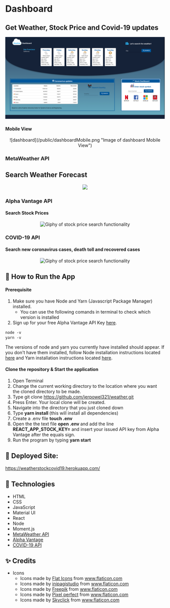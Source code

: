 # Dashboard

## Get Weather, Stock Price and Covid-19 updates
![dashboard](/public/dashboard.png "Image of dashboard")

#### Mobile View
<p align="center">
![dashboard](/public/dashboardMobile.png "Image of dashboard Mobile View")
<p>

### MetaWeather API

## Search Weather Forecast

<p align="center">
<img src="https://media.giphy.com/media/H1wB0FT4e5FTCwiWBX/giphy.gif" slt="Giphy of weather search functionality" width="700">
<p>

### Alpha Vantage API 

#### Search Stock Prices
<p align="center">
<img src="https://media.giphy.com/media/fUqIPRXwWpRYftKb9D/giphy.gif" alt="Giphy of stock price search functionality" width="300">
</p>

### COVID-19 API
#### Search new coronavirus cases, death toll and recovered cases

<p align="center">
<img src="https://media.giphy.com/media/ZZO1JOzXPZzftYRYcG/giphy.gif" alt="Giphy of stock price search functionality" width="700">
</p>

## 🔑 How to Run the App

#### Prerequisite
1. Make sure you have Node and Yarn (Javascript Package Manager) installed. 
    - You can use the following comands in terminal to check which version is installed 
2. Sign up for your free Alpha Vantage API Key [here](https://www.alphavantage.co/support/#api-key).
```
node -v  
yarn -v
```
The versions of node and yarn you currently have installed should appear. If you don't have them installed, follow Node installation instructions located [here](https://nodejs.org/en/download/) and Yarn installation instructions located [here](https://classic.yarnpkg.com/en/docs/install/#mac-stable). 

#### Clone the repository & Start the application
1. Open Terminal
2. Change the current working directory to the location where you want the cloned directory to be made.
3. Type git clone https://github.com/jerpowel321/weather.git
4. Press Enter. Your local clone will be created.
5. Navigate into the directory that you just cloned down 
6. Type <b> yarn install </b>  (this will install all dependencies)
7. Create a .env file <b>touch .env</b>
8. Open the the text file <b>open .env </b> and add the line <b>REACT_APP_STOCK_KEY=</b> and insert your issued API key from Alpha Vantage after the equals sign.
8. Run the program by typing <b> yarn start </b>

## :rocket: Deployed Site: 
https://weatherstockcovid19.herokuapp.com/

## :wrench: Technologies

- HTML
- CSS
- JavaScript
- Material UI
- React
- Node
- Moment.js
- [MetaWeather API](https://www.metaweather.com/)
- [Alpha Vantage](https://www.alphavantage.co/)
- [COVID-19 API](https://covid19api.com/)


## :sparkles: Credits

- Icons
   - Icons made by <a href="https://www.flaticon.com/authors/flat-icons" title="Flat Icons">Flat Icons</a> from <a href="https://www.flaticon.com/" title="Flaticon"> www.flaticon.com</a>
   - Icons made by <a href="https://www.flaticon.com/authors/inipagistudio" title="inipagistudio">inipagistudio</a> from <a href="https://www.flaticon.com/" title="Flaticon"> www.flaticon.com</a>
   - Icons made by <a href="https://www.flaticon.com/authors/freepik" title="Freepik">Freepik</a> from <a href="https://www.flaticon.com/" title="Flaticon"> www.flaticon.com</a>
   - <div>Icons made by <a href="https://www.flaticon.com/authors/pixel-perfect" title="Pixel perfect">Pixel perfect</a> from <a href="https://www.flaticon.com/" title="Flaticon">www.flaticon.com</a></div>
   - Icons made by <a href="https://www.flaticon.com/authors/skyclick" title="Skyclick">Skyclick</a> from <a href="https://www.flaticon.com/" title="Flaticon"> www.flaticon.com</a>
 